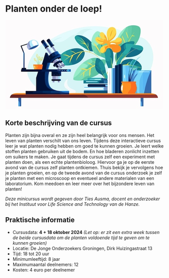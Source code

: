 # Planten onder de loep!

![Planten](planten.jpg)

## Korte beschrijving van de cursus
Planten zijn bijna overal en ze zijn heel belangrijk voor ons mensen. Het leven van planten verschilt van ons leven. Tijdens deze interactieve cursus leer je wat planten nodig hebben om goed te kunnen groeien. Je leert welke stoffen planten gebruiken uit de bodem. En hoe bladeren zonlicht inzetten om suikers te maken. Je gaat tijdens de cursus zelf een experiment met planten doen, als een echte plantenbioloog. Hiervoor ga je op de eerste avond van de cursus zelf planten ontkiemen. Thuis bekijk je vervolgens hoe je planten groeien, en op de tweede avond van de cursus onderzoek je zelf je planten met een microscoop en eventueel andere materialen van een laboratorium. Kom meedoen en leer meer over het bijzondere leven van planten!

*Deze minicursus wordt gegeven door Ties Ausma, docent en onderzoeker bij het Instituut voor Life Science and Technology van de Hanze.*

## Praktische informatie
- Cursusdata: **4 + 18 oktober 2024** *(Let op: er zit een extra week tussen de beide cursusdata om de planten voldoende tijd te geven om te kunnen groeien)*
- Locatie: De Jonge Onderzoekers Groningen, Dirk Huizingastraat 13
- Tijd: 18 tot 20 uur
- Minimumleeftijd: 8 jaar
- Maximumaantal deelnemers: 12
- Kosten: 4 euro per deelnemer
